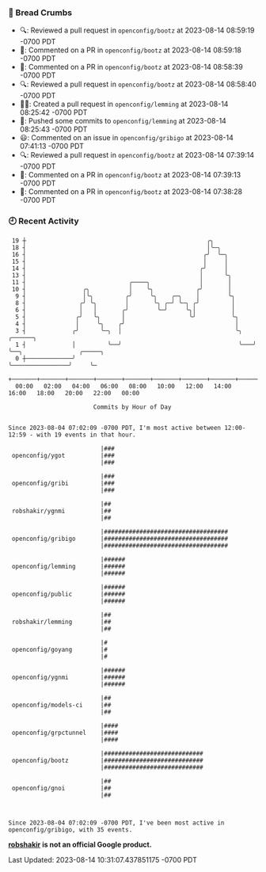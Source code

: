 ### 🍞 Bread Crumbs

 * 🔍: Reviewed a pull request in  `openconfig/bootz` at 2023-08-14 08:59:19 -0700 PDT
 * 💬: Commented on a PR in  `openconfig/bootz` at 2023-08-14 08:59:18 -0700 PDT
 * 💬: Commented on a PR in  `openconfig/bootz` at 2023-08-14 08:58:39 -0700 PDT
 * 🔍: Reviewed a pull request in  `openconfig/bootz` at 2023-08-14 08:58:40 -0700 PDT
 * ✍🏼: Created a pull request in `openconfig/lemming` at 2023-08-14 08:25:42 -0700 PDT
 * 🚢: Pushed some commits to `openconfig/lemming` at 2023-08-14 08:25:43 -0700 PDT
 * 😃: Commented on an issue in `openconfig/gribigo` at 2023-08-14 07:41:13 -0700 PDT
 * 🔍: Reviewed a pull request in  `openconfig/bootz` at 2023-08-14 07:39:14 -0700 PDT
 * 💬: Commented on a PR in  `openconfig/bootz` at 2023-08-14 07:39:13 -0700 PDT
 * 💬: Commented on a PR in  `openconfig/bootz` at 2023-08-14 07:38:28 -0700 PDT

### 🕘 Recent Activity
```
 19 ┼                                                   ╭╮
 18 ┤                                                   │╰─╮
 16 ┤                                                  ╭╯  ╰─╮
 15 ┤                                                  │     │
 14 ┤                                                 ╭╯     │
 13 ┤                                                 │      ╰╮
 11 ┤                             ╭────╮              │       │
 10 ┤                ╭╮           │    ╰╮            ╭╯       │
  9 ┤                │╰╮         ╭╯     ╰╮    ╭─╮    │        ╰╮
  8 ┤               ╭╯ ╰╮        │       ╰╮ ╭─╯ ╰─╮ ╭╯         │
  6 ┤               │   │       ╭╯        ╰─╯     ╰╮│          │
  5 ┤              ╭╯   ╰╮      │                  ╰╯          ╰╮
  4 ┤              │     ╰╮    ╭╯                               │
  3 ┤             ╭╯      ╰─╮  │                                ╰╮   ╭──────╮
  1 ┤             │         ╰──╯                                 ╰───╯      ╰──╮                ╭─────╮
  0 ┼─────────────╯                                                            ╰────────────────╯     ╰─
    +───────+───────+───────+───────+───────+───────+───────+───────+───────+───────+───────+───────+────
  00:00   02:00   04:00   06:00   08:00   10:00   12:00   14:00   16:00   18:00   20:00   22:00   00:00   

						Commits by Hour of Day


Since 2023-08-04 07:02:09 -0700 PDT, I'm most active between 12:00-12:59 - with 19 events in that hour.

```



```
                          |###
 openconfig/ygot          |###
                          |###

                          |###
 openconfig/gribi         |###
                          |###

                          |##
 robshakir/ygnmi          |##
                          |##

                          |###################################
 openconfig/gribigo       |###################################
                          |###################################

                          |######
 openconfig/lemming       |######
                          |######

                          |######
 openconfig/public        |######
                          |######

                          |##
 robshakir/lemming        |##
                          |##

                          |#
 openconfig/goyang        |#
                          |#

                          |######
 openconfig/ygnmi         |######
                          |######

                          |##
 openconfig/models-ci     |##
                          |##

                          |####
 openconfig/grpctunnel    |####
                          |####

                          |############################
 openconfig/bootz         |############################
                          |############################

                          |##
 openconfig/gnoi          |##
                          |##



Since 2023-08-04 07:02:09 -0700 PDT, I've been most active in openconfig/gribigo, with 35 events.

```
**[robshakir](mailto:robjs@google.com) is not an official Google product.**  


Last Updated: 2023-08-14 10:31:07.437851175 -0700 PDT
